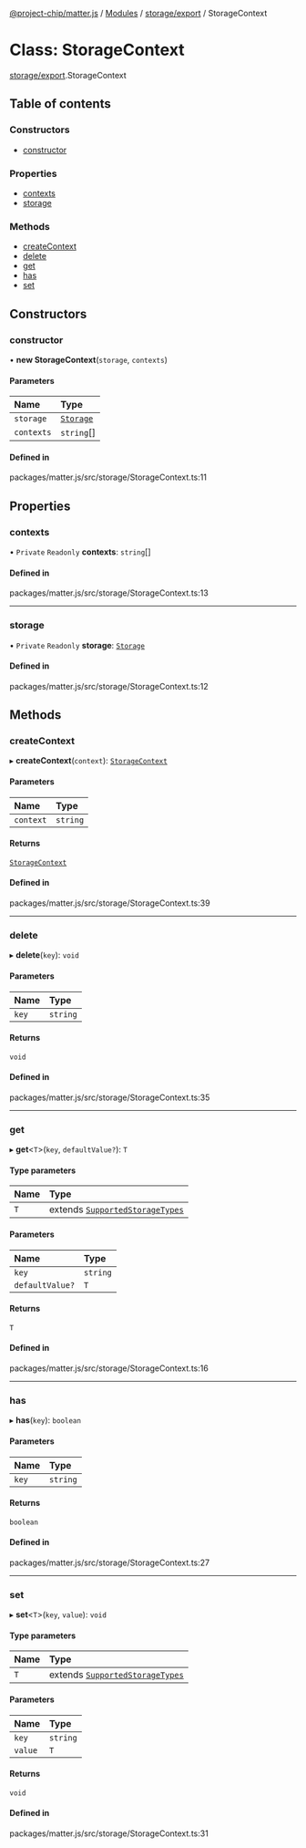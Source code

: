 [@project-chip/matter.js](../README.md) / [Modules](../modules.md) / [storage/export](../modules/storage_export.md) / StorageContext

# Class: StorageContext

[storage/export](../modules/storage_export.md).StorageContext

## Table of contents

### Constructors

- [constructor](storage_export.StorageContext.md#constructor)

### Properties

- [contexts](storage_export.StorageContext.md#contexts)
- [storage](storage_export.StorageContext.md#storage)

### Methods

- [createContext](storage_export.StorageContext.md#createcontext)
- [delete](storage_export.StorageContext.md#delete)
- [get](storage_export.StorageContext.md#get)
- [has](storage_export.StorageContext.md#has)
- [set](storage_export.StorageContext.md#set)

## Constructors

### constructor

• **new StorageContext**(`storage`, `contexts`)

#### Parameters

| Name | Type |
| :------ | :------ |
| `storage` | [`Storage`](storage_export.Storage.md) |
| `contexts` | `string`[] |

#### Defined in

packages/matter.js/src/storage/StorageContext.ts:11

## Properties

### contexts

• `Private` `Readonly` **contexts**: `string`[]

#### Defined in

packages/matter.js/src/storage/StorageContext.ts:13

___

### storage

• `Private` `Readonly` **storage**: [`Storage`](storage_export.Storage.md)

#### Defined in

packages/matter.js/src/storage/StorageContext.ts:12

## Methods

### createContext

▸ **createContext**(`context`): [`StorageContext`](storage_export.StorageContext.md)

#### Parameters

| Name | Type |
| :------ | :------ |
| `context` | `string` |

#### Returns

[`StorageContext`](storage_export.StorageContext.md)

#### Defined in

packages/matter.js/src/storage/StorageContext.ts:39

___

### delete

▸ **delete**(`key`): `void`

#### Parameters

| Name | Type |
| :------ | :------ |
| `key` | `string` |

#### Returns

`void`

#### Defined in

packages/matter.js/src/storage/StorageContext.ts:35

___

### get

▸ **get**<`T`\>(`key`, `defaultValue?`): `T`

#### Type parameters

| Name | Type |
| :------ | :------ |
| `T` | extends [`SupportedStorageTypes`](../modules/storage_export.md#supportedstoragetypes) |

#### Parameters

| Name | Type |
| :------ | :------ |
| `key` | `string` |
| `defaultValue?` | `T` |

#### Returns

`T`

#### Defined in

packages/matter.js/src/storage/StorageContext.ts:16

___

### has

▸ **has**(`key`): `boolean`

#### Parameters

| Name | Type |
| :------ | :------ |
| `key` | `string` |

#### Returns

`boolean`

#### Defined in

packages/matter.js/src/storage/StorageContext.ts:27

___

### set

▸ **set**<`T`\>(`key`, `value`): `void`

#### Type parameters

| Name | Type |
| :------ | :------ |
| `T` | extends [`SupportedStorageTypes`](../modules/storage_export.md#supportedstoragetypes) |

#### Parameters

| Name | Type |
| :------ | :------ |
| `key` | `string` |
| `value` | `T` |

#### Returns

`void`

#### Defined in

packages/matter.js/src/storage/StorageContext.ts:31
